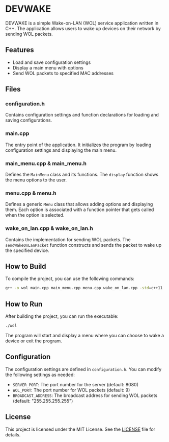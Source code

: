 
# DEVWAKE

DEVWAKE is a simple Wake-on-LAN (WOL) service application written in C++. The application allows users to wake up devices on their network by sending WOL packets.

## Features

- Load and save configuration settings
- Display a main menu with options
- Send WOL packets to specified MAC addresses

## Files

### configuration.h

Contains configuration settings and function declarations for loading and saving configurations.

### main.cpp

The entry point of the application. It initializes the program by loading configuration settings and displaying the main menu.

### main_menu.cpp & main_menu.h

Defines the `MainMenu` class and its functions. The `display` function shows the menu options to the user.

### menu.cpp & menu.h

Defines a generic `Menu` class that allows adding options and displaying them. Each option is associated with a function pointer that gets called when the option is selected.

### wake_on_lan.cpp & wake_on_lan.h

Contains the implementation for sending WOL packets. The `sendWakeOnLanPacket` function constructs and sends the packet to wake up the specified device.

## How to Build

To compile the project, you can use the following commands:

```sh
g++ -o wol main.cpp main_menu.cpp menu.cpp wake_on_lan.cpp -std=c++11
```

## How to Run

After building the project, you can run the executable:

```sh
./wol
```

The program will start and display a menu where you can choose to wake a device or exit the program.

## Configuration

The configuration settings are defined in `configuration.h`. You can modify the following settings as needed:

- `SERVER_PORT`: The port number for the server (default: 8080)
- `WOL_PORT`: The port number for WOL packets (default: 9)
- `BROADCAST_ADDRESS`: The broadcast address for sending WOL packets (default: "255.255.255.255")

## License

This project is licensed under the MIT License. See the [LICENSE](LICENSE) file for details.
